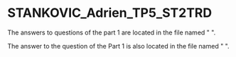 # STANKOVIC_Adrien_TP5_ST2TRD

The answers to questions of the part 1 are located in the file named " ".

The answer to the question of the Part 1 is also located in the file named " ".
